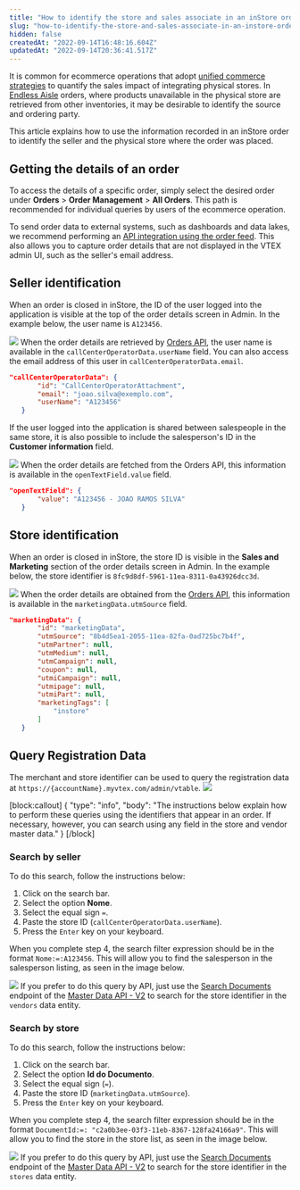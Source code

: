 ```yaml
---
title: "How to identify the store and sales associate in an inStore order"
slug: "how-to-identify-the-store-and-sales-associate-in-an-instore-order"
hidden: false
createdAt: "2022-09-14T16:48:16.604Z"
updatedAt: "2022-09-14T20:36:41.517Z"
---
```


It is common for ecommerce operations that adopt [unified commerce strategies](https://help.vtex.com/en/tracks/unified-commerce-strategies--3WGDRRhc3vf1MJb9zGncnv) to quantify the sales impact of integrating physical stores. In [Endless Aisle](https://help.vtex.com/en/tracks/unified-commerce-strategies--3WGDRRhc3vf1MJb9zGncnv/40KMlmGI5tN0r0KPCDWgGn) orders, where products unavailable in the physical store are retrieved from other inventories, it may be desirable to identify the source and ordering party.

This article explains how to use the information recorded in an inStore order to identify the seller and the physical store where the order was placed.

## Getting the details of an order

To access the details of a specific order, simply select the desired order under **Orders** > **Order Management** > **All Orders**. This path is recommended for individual queries by users of the ecommerce operation.

To send order data to external systems, such as dashboards and data lakes, we recommend performing an [API integration using the order feed](https://developers.vtex.com/vtex-developer-docs/docs/erp-integration-set-up-order-integration). This also allows you to capture order details that are not displayed in the VTEX admin UI, such as the seller's email address.

## Seller identification

When an order is closed in inStore, the ID of the user logged into the application is visible at the top of the order details screen in Admin. In the example below, the user name is `A123456`.

![](https://cdn.jsdelivr.net/gh/vtexdocs/dev-portal-content@main/images/how-to-identify-the-store-and-sales-associate-in-an-instore-order-0.png)
When the order details are retrieved by [Orders API](https://developers.vtex.com/vtex-developer-docs/reference/orders), the user name is available in the `callCenterOperatorData.userName` field. You can also access the email address of this user in `callCenterOperatorData.email`.

```json
"callCenterOperatorData": {
       "id": "CallCenterOperatorAttachment",
       "email": "joao.silva@exemplo.com",
       "userName": "A123456"
   }
```

If the user logged into the application is shared between salespeople in the same store, it is also possible to include the salesperson's ID in the **Customer information** field.

![](https://cdn.jsdelivr.net/gh/vtexdocs/dev-portal-content@main/images/how-to-identify-the-store-and-sales-associate-in-an-instore-order-1.png)
When the order details are fetched from the Orders API, this information is available in the `openTextField.value` field.

```json
"openTextField": {
       "value": "A123456 - JOAO RAMOS SILVA"
   }
```

## Store identification

When an order is closed in inStore, the store ID is visible in the **Sales and Marketing** section of the order details screen in Admin. In the example below, the store identifier is `8fc9d8df-5961-11ea-8311-0a43926dcc3d`.

![](https://cdn.jsdelivr.net/gh/vtexdocs/dev-portal-content@main/images/how-to-identify-the-store-and-sales-associate-in-an-instore-order-2.png)
When the order details are obtained from the [Orders API](ref:orders-api-overview), this information is available in the `marketingData.utmSource` field.

```json
"marketingData": {
       "id": "marketingData",
       "utmSource": "8b4d5ea1-2055-11ea-82fa-0ad725bc7b4f",
       "utmPartner": null,
       "utmMedium": null,
       "utmCampaign": null,
       "coupon": null,
       "utmiCampaign": null,
       "utmipage": null,
       "utmiPart": null,
       "marketingTags": [
           "instore"
       ]
   }
```

## Query Registration Data

The merchant and store identifier can be used to query the registration data at `https://{accountName}.myvtex.com/admin/vtable`.
![](https://cdn.jsdelivr.net/gh/vtexdocs/dev-portal-content@main/images/how-to-identify-the-store-and-sales-associate-in-an-instore-order-3.png)

[block:callout]
{
  "type": "info",
  "body": "The instructions below explain how to perform these queries using the identifiers that appear in an order. If necessary, however, you can search using any field in the store and vendor master data."
}
[/block]

### Search by seller

To do this search, follow the instructions below:

1. Click on the search bar.
2. Select the option **Nome**.
3. Select the equal sign `=`.
4. Paste the store ID (`callCenterOperatorData.userName`).
5. Press the `Enter` key on your keyboard.

When you complete step 4, the search filter expression should be in the format `Nome:=:A123456`. This will allow you to find the salesperson in the salesperson listing, as seen in the image below.

![](https://cdn.jsdelivr.net/gh/vtexdocs/dev-portal-content@main/images/how-to-identify-the-store-and-sales-associate-in-an-instore-order-4.png)
If you prefer to do this query by API, just use the [Search Documents](https://developers.vtex.com/vtex-developer-docs/reference/search#searchdocuments) endpoint of the [Master Data API - V2](https://developers.vtex.com/reference/master-data-api-v2-overview) to search for the store identifier in the `vendors` data entity.

### Search by store

To do this search, follow the instructions below:

1. Click on the search bar.
2. Select the option **Id do Documento**.
3. Select the equal sign (`=`).
4. Paste the store ID (`marketingData.utmSource`).
5. Press the `Enter` key on your keyboard.

When you complete step 4, the search filter expression should be in the format `DocumentId:=: "c2a0b3ee-03f3-11eb-8367-128fa24166a9"`. This will allow you to find the store in the store list, as seen in the image below.

![](https://cdn.jsdelivr.net/gh/vtexdocs/dev-portal-content@main/images/how-to-identify-the-store-and-sales-associate-in-an-instore-order-5.png)
If you prefer to do this query by API, just use the [Search Documents](https://developers.vtex.com/vtex-developer-docs/reference/search#searchdocuments) endpoint of the [Master Data API - V2](https://developers.vtex.com/reference/master-data-api-v2-overview) to search for the store identifier in the `stores` data entity.
